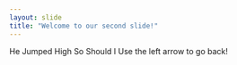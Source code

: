 ```yaml
---
layout: slide
title: "Welcome to our second slide!"
---
```

He Jumped High So Should I
Use the left arrow to go back!
